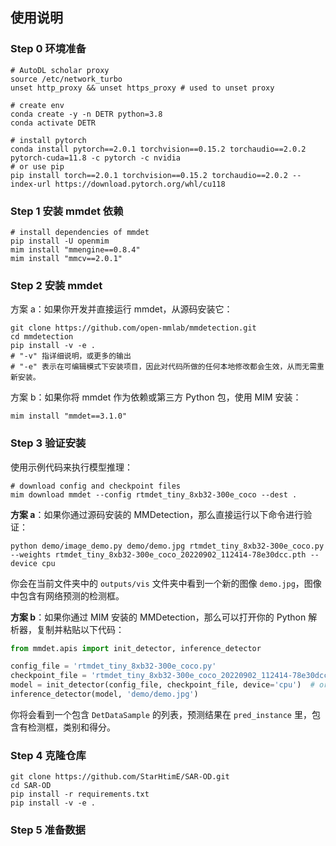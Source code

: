 ## 使用说明
### Step 0  环境准备
```shell
# AutoDL scholar proxy
source /etc/network_turbo
unset http_proxy && unset https_proxy # used to unset proxy

# create env
conda create -y -n DETR python=3.8
conda activate DETR

# install pytorch
conda install pytorch==2.0.1 torchvision==0.15.2 torchaudio==2.0.2 pytorch-cuda=11.8 -c pytorch -c nvidia
# or use pip
pip install torch==2.0.1 torchvision==0.15.2 torchaudio==2.0.2 --index-url https://download.pytorch.org/whl/cu118
```
### Step 1  安装 mmdet 依赖
```shell
# install dependencies of mmdet
pip install -U openmim
mim install "mmengine==0.8.4"
mim install "mmcv==2.0.1"
```
### Step 2  安装 mmdet
方案 a：如果你开发并直接运行 mmdet，从源码安装它：

```shell
git clone https://github.com/open-mmlab/mmdetection.git
cd mmdetection
pip install -v -e .
# "-v" 指详细说明，或更多的输出
# "-e" 表示在可编辑模式下安装项目，因此对代码所做的任何本地修改都会生效，从而无需重新安装。
```

方案 b：如果你将 mmdet 作为依赖或第三方 Python 包，使用 MIM 安装：

```shell
mim install "mmdet==3.1.0"
```
### Step 3  验证安装
使用示例代码来执行模型推理：

```shell
# download config and checkpoint files
mim download mmdet --config rtmdet_tiny_8xb32-300e_coco --dest .
```

**方案 a**：如果你通过源码安装的 MMDetection，那么直接运行以下命令进行验证：

```shell
python demo/image_demo.py demo/demo.jpg rtmdet_tiny_8xb32-300e_coco.py --weights rtmdet_tiny_8xb32-300e_coco_20220902_112414-78e30dcc.pth --device cpu
```

你会在当前文件夹中的 `outputs/vis` 文件夹中看到一个新的图像 `demo.jpg`，图像中包含有网络预测的检测框。

**方案 b**：如果你通过 MIM 安装的 MMDetection，那么可以打开你的 Python 解析器，复制并粘贴以下代码：

```python
from mmdet.apis import init_detector, inference_detector

config_file = 'rtmdet_tiny_8xb32-300e_coco.py'
checkpoint_file = 'rtmdet_tiny_8xb32-300e_coco_20220902_112414-78e30dcc.pth'
model = init_detector(config_file, checkpoint_file, device='cpu')  # or device='cuda:0'
inference_detector(model, 'demo/demo.jpg')
```

你将会看到一个包含 `DetDataSample` 的列表，预测结果在 `pred_instance` 里，包含有检测框，类别和得分。

### Step 4  克隆仓库
```shell
git clone https://github.com/StarHtimE/SAR-OD.git
cd SAR-OD
pip install -r requirements.txt
pip install -v -e .
```

### Step 5  准备数据
